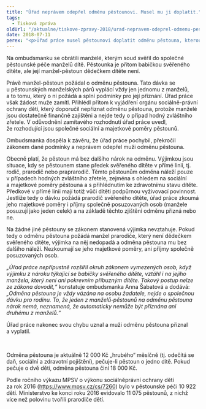 ```yaml
---
title: "Úřad neprávem odepřel odměnu pěstounovi. Musel mu ji doplatit."
tags:
  - Tisková zpráva
oldUrl: "/aktualne/tiskove-zpravy-2018/urad-nepravem-odeprel-odmenu-pestounovi-musel-mu-ji-doplatit"
date: 2018-07-11
perex: "<p>Úřad práce musel pěstounovi doplatit odměnu pěstouna, kterou mu neprávem odepřel s odůvodněním, že je pěstounský manželský pár finančně zabezpečen a pěstounova manželka je babičkou dítěte, takže by jí dávka stejně nenáležela, pokud by nešlo o případ hodný zvláštního zřetele. Jestliže však z pěstounského manželského páru požádá o odměnu pěstouna ten z manželů, který není prarodičem dítěte, nezkoumá se jeho finanční situace a odměna mu musí být přiznána.</p>"
---
```


<!-- imported from the old website -->

<p>Na ombudsmanku se obrátili manželé, kterým soud svěřil do společné pěstounské péče manželů dítě. Pěstounka je přitom babičkou svěřeného dítěte, ale její manžel-pěstoun dědečkem dítěte není. </p> <p>Právě manžel-pěstoun požádal o odměnu pěstouna. Tato dávka se u pěstounských manželských párů vyplácí vždy jen jednomu z manželů, a to tomu, který o ni požádá a splní podmínky pro její přiznání. Úřad práce však žádost muže zamítl. Přihlédl přitom k vyjádření orgánu sociálně-právní ochrany dětí, který doporučil nepřiznat odměnu pěstouna, protože manželé jsou dostatečně finančně zajištěni a nejde tedy o případ hodný zvláštního zřetele. V odůvodnění zamítavého rozhodnutí úřad práce uvedl, že rozhodující jsou společné sociální a majetkové poměry pěstounů. </p> <p>Ombudsmanka dospěla k závěru, že úřad práce pochybil, překročil zákonem dané podmínky a neprávem odepřel muži odměnu pěstouna.</p> <p>Obecně platí, že pěstoun má bez dalšího nárok na odměnu. Výjimkou jsou situace, kdy se pěstounem stane předek svěřeného dítěte v přímé linii, tj. rodič, prarodič nebo praprarodič. Těmto pěstounům odměna náleží pouze v případech hodných zvláštního zřetele, zejména s ohledem na sociální a majetkové poměry pěstouna a s přihlédnutím ke zdravotnímu stavu dítěte. Předkové v přímé linii mají totiž vůči dítěti podpůrnou vyživovací povinnost. Jestliže tedy o dávku požádá prarodič svěřeného dítěte, úřad práce zkoumá jeho majetkové poměry i příjmy společně posuzovaných osob (manžele posuzují jako jeden celek) a na základě těchto zjištění odměnu přizná nebo ne. </p> <p>Na žádné jiné pěstouny se zákonem stanovená výjimka nevztahuje. Pokud tedy o odměnu pěstouna požádá manžel prarodiče, který není dědečkem svěřeného dítěte, výjimka na něj nedopadá a odměna pěstouna mu bez dalšího náleží. Nezkoumají se jeho majetkové poměry, ani příjmy společně posuzovaných osob. </p> <p><i>„Úřad práce nepřípustně rozšířil okruh zákonem vymezených osob, když výjimku z nároku týkající se babičky svěřeného dítěte, vztáhl i na jejího manžela, který není ani pokrevním příbuzným dítěte. Takový postup nelze ze zákona dovodit,“</i> konstatuje ombudsmanka Anna Šabatová a dodává: <i>„Odměna pěstouna je vždy vázána na osobu žadatele, nejde o společnou dávku pro rodinu. To, že jeden z manželů-pěstounů na odměnu pěstouna nárok nemá, neznamená, že automaticky nemůže být přiznána ani druhému z manželů.“</i></p> <p>Úřad práce nakonec svou chybu uznal a muži odměnu pěstouna přiznal a vyplatil.</p> <p> </p> <p>Odměna pěstouna je aktuálně 12 000 Kč „hrubého“ měsíčně (tj. odečítá se daň, sociální a zdravotní pojištění), pečuje-li pěstoun o jedno dítě. Pokud pečuje o dvě děti, odměna pěstouna činí 18 000 Kč. </p> <p>Podle ročního výkazu MPSV o výkonu sociálněprávní ochrany dětí za rok 2016 (<a href="https://www.mpsv.cz/cs/7260" target="_blank">https://www.mpsv.cz/cs/7260</a>) bylo v pěstounské péči 10 922 dětí. Ministerstvo ke konci roku 2016 evidovalo 11 075 pěstounů, z nichž více než polovinu tvořili prarodiče dětí.</p>
